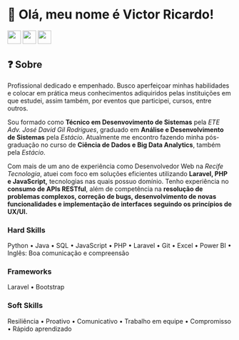 # 👋 Olá, meu nome é Victor Ricardo!

<div style="display: inline_block" align="left">
    <a href="https://www.linkedin.com/in/victor-ricardo-oliveira-nunes-a631a9248?lipi=urn%3Ali%3Apage%3Ad_flagship3_profile_view_base_contact_details%3BjWSQLz57Sjub6ZL%2BbslK8Q%3D%3D" target="_blank"><img height="30" max-width="100%" src="https://img.shields.io/badge/-LinkedIn-F00101?style=for-the-badge&logo=linkedin&logoColor=white" target="_blank"></a>
    <a href="https://instagram.com/victoroliver_rick" target="_blank"><img height="30" max-width="100%" src="https://img.shields.io/badge/-Instagram-F02A00?style=for-the-badge&logo=instagram&logoColor=white" target="_blank"></a>
    <a href = "mailto:victoroliv2004@gmail.com"><img height="30" max-width="100%" src="https://img.shields.io/badge/Gmail-F05400?style=for-the-badge&logo=gmail&logoColor=white" target="_blank"></a>
</div>


## ❓ Sobre 
Profissional dedicado e empenhado. Busco aperfeiçoar minhas habilidades e colocar em prática meus conhecimentos adiquiridos pelas instituições em que estudei, assim também, por eventos que participei, cursos, entre outros.


Sou formado como **Técnico em Desenvovimento de Sistemas** pela _ETE Adv. José David Gil Rodrigues_, graduado em **Análise e Desenvolvimento de Sistemas** pela _Estácio_. Atualmente me encontro fazendo minha pós-graduação no curso de **Ciência de Dados e Big Data Analytics**, também pela _Estácio_.


Com mais de um ano de experiência como Desenvolvedor Web na _Recife Tecnologia_, atuei com foco em soluções eficientes utilizando **Laravel, PHP e JavaScript,** tecnologias nas quais possuo domínio. Tenho experiência no **consumo de APIs RESTful**, além de competência na **resolução de problemas complexos, correção de bugs, desenvolvimento de novas funcionalidades e implementação de interfaces seguindo os princípios de UX/UI.**

### Hard Skills
Python • Java • SQL • JavaScript • PHP • Laravel • Git • Excel • Power BI • Inglês: Boa comunicação e compreensão

### Frameworks
Laravel • Bootstrap

### Soft Skills
Resiliência • Proativo • Comunicativo • Trabalho em equipe • Compromisso • Rápido aprendizado
